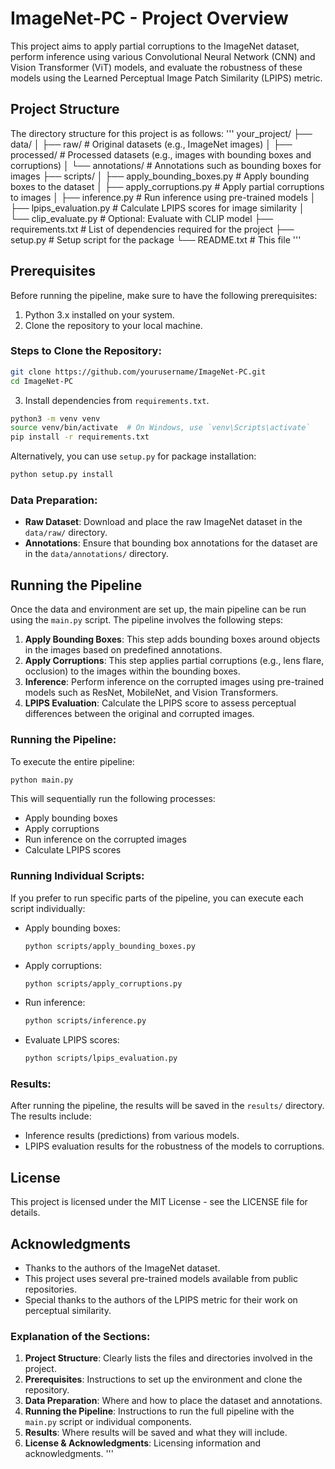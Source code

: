
ImageNet-PC - Project Overview
===============================

This project aims to apply partial corruptions to the ImageNet dataset, perform inference using various Convolutional Neural Network (CNN) and Vision Transformer (ViT) models, and evaluate the robustness of these models using the Learned Perceptual Image Patch Similarity (LPIPS) metric.

## Project Structure

The directory structure for this project is as follows:
'''
your_project/
├── data/
│   ├── raw/                   # Original datasets (e.g., ImageNet images)
│   ├── processed/             # Processed datasets (e.g., images with bounding boxes and corruptions)
│   └── annotations/           # Annotations such as bounding boxes for images
├── scripts/
│   ├── apply_bounding_boxes.py  # Apply bounding boxes to the dataset
│   ├── apply_corruptions.py     # Apply partial corruptions to images
│   ├── inference.py             # Run inference using pre-trained models
│   ├── lpips_evaluation.py      # Calculate LPIPS scores for image similarity
│   └── clip_evaluate.py         # Optional: Evaluate with CLIP model
├── requirements.txt              # List of dependencies required for the project
├── setup.py                      # Setup script for the package
└── README.txt                    # This file
'''
## Prerequisites

Before running the pipeline, make sure to have the following prerequisites:

1. Python 3.x installed on your system.
2. Clone the repository to your local machine.

### Steps to Clone the Repository:

```bash
git clone https://github.com/yourusername/ImageNet-PC.git
cd ImageNet-PC
```

3. Install dependencies from `requirements.txt`.

```bash
python3 -m venv venv
source venv/bin/activate  # On Windows, use `venv\Scripts\activate`
pip install -r requirements.txt
```

Alternatively, you can use `setup.py` for package installation:

```bash
python setup.py install
```

### Data Preparation:

- **Raw Dataset**: Download and place the raw ImageNet dataset in the `data/raw/` directory.
- **Annotations**: Ensure that bounding box annotations for the dataset are in the `data/annotations/` directory.

## Running the Pipeline

Once the data and environment are set up, the main pipeline can be run using the `main.py` script. The pipeline involves the following steps:

1. **Apply Bounding Boxes**: This step adds bounding boxes around objects in the images based on predefined annotations.
2. **Apply Corruptions**: This step applies partial corruptions (e.g., lens flare, occlusion) to the images within the bounding boxes.
3. **Inference**: Perform inference on the corrupted images using pre-trained models such as ResNet, MobileNet, and Vision Transformers.
4. **LPIPS Evaluation**: Calculate the LPIPS score to assess perceptual differences between the original and corrupted images.

### Running the Pipeline:

To execute the entire pipeline:

```bash
python main.py
```

This will sequentially run the following processes:
- Apply bounding boxes
- Apply corruptions
- Run inference on the corrupted images
- Calculate LPIPS scores

### Running Individual Scripts:

If you prefer to run specific parts of the pipeline, you can execute each script individually:

- Apply bounding boxes:
  ```bash
  python scripts/apply_bounding_boxes.py
  ```

- Apply corruptions:
  ```bash
  python scripts/apply_corruptions.py
  ```

- Run inference:
  ```bash
  python scripts/inference.py
  ```

- Evaluate LPIPS scores:
  ```bash
  python scripts/lpips_evaluation.py
  ```

### Results:

After running the pipeline, the results will be saved in the `results/` directory. The results include:
- Inference results (predictions) from various models.
- LPIPS evaluation results for the robustness of the models to corruptions.

## License

This project is licensed under the MIT License - see the LICENSE file for details.

## Acknowledgments

- Thanks to the authors of the ImageNet dataset.
- This project uses several pre-trained models available from public repositories.
- Special thanks to the authors of the LPIPS metric for their work on perceptual similarity.


### Explanation of the Sections:
1. **Project Structure**: Clearly lists the files and directories involved in the project.
2. **Prerequisites**: Instructions to set up the environment and clone the repository.
3. **Data Preparation**: Where and how to place the dataset and annotations.
4. **Running the Pipeline**: Instructions to run the full pipeline with the `main.py` script or individual components.
5. **Results**: Where results will be saved and what they will include.
6. **License & Acknowledgments**: Licensing information and acknowledgments.
'''